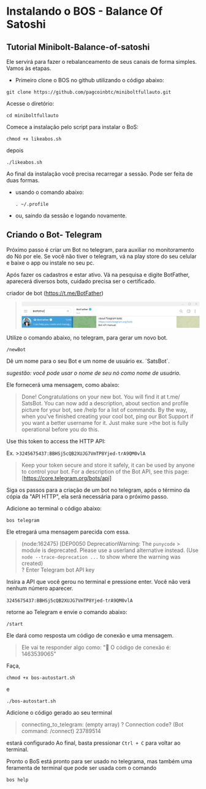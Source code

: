 # Instalando o BOS - Balance Of Satoshi

## Tutorial Minibolt-Balance-of-satoshi

Ele servirá para fazer o rebalanceamento de seus canais de forma simples. Vamos às etapas.

- Primeiro clone o BOS no github utilizando o código abaixo:

```shell
git clone https://github.com/pagcoinbtc/miniboltfullauto.git
```

Acesse o diretório:

```shell
cd miniboltfullauto
```

Comece a instalação pelo script para instalar o BoS:

```shell
chmod +x likeabos.sh
```

depois

```shell
./likeabos.sh
```

Ao final da instalação você precisa recarregar a sessão. Pode ser feita de duas formas.

- usando o comando abaixo:

  ```shell
  . ~/.profile
  ```

- ou, saindo da sessão e logando novamente.

## Criando o Bot- Telegram

Próximo passo é criar um Bot no telegram, para auxiliar no monitoramento do Nó por ele.
Se você não tiver o telegram, vá na play store do seu celular e baixe o app ou instale no seu pc.

Após fazer os cadastros e estar ativo. Vá na pesquisa e digite BotFather, aparecerá diversos bots, cuidado precisa ser o certificado.

criador de bot (https://t.me/BotFather)

> ![alt text](image.png)

Utilize o comando abaixo, no telegram, para gerar um novo bot.

```shell
/newBot
```

Dê um nome para o seu Bot e um nome de usuário ex. ´SatsBot´.

_sugestão: você pode usar o nome de seu nó como nome de usuário._

Ele fornecerá uma mensagem, como abaixo:

> Done! Congratulations on your new bot. You will find it at t.me/
> SatsBot. You can now add a description, about section and
> profile picture for your bot, see /help for a list of commands.
> By the way, when you've finished creating your cool bot, ping our
> Bot Support if you want a better username for it. Just make sure >the bot is fully operational before you do this.

Use this token to access the HTTP API:

Ex. >`3245675437:BBHSj5cQB2XUJG7VmTP8Yjed-trA9QM0vlA`

> Keep your token secure and store it safely, it can be used by anyone to control your bot.
> For a description of the Bot API, see this page: [https://core.telegram.org/bots/api]

Siga os passos para a criação de um bot no telegram, após o término da cópia da "API HTTP", ela será necessária para o próximo passo.

Adicione ao terminal o código abaixo:

```shell
bos telegram
```

Ele etregará uma mensagem parecida com essa.

> (node:162475)
> [DEP0050 DeprecationWarning: The `punycode` > module is deprecated. Please use a userland alternative instead.
> (Use `node --trace-deprecation ...` to show where the warning was created)  
> ? Enter Telegram bot API key

Insira a API que você gerou no terminal e pressione enter. Você não verá nenhum número aparecer.

`3245675437:BBHSj5cQB2XUJG7VmTP8Yjed-trA9QM0vlA`

retorne ao Telegram e envie o comando abaixo:

```shell
/start
```

Ele dará como resposta um código de conexão e uma mensagem.

> Ele vai te responder algo como: "🤖 O código de conexão é: 1463539065"

Faça,

```shell
chmod +x bos-autostart.sh
```

e

```shell
./bos-autostart.sh

```

Adicione o código gerado ao seu terminal

> connecting_to_telegram:
> (empty array)
> ? Connection code? (Bot command: /connect) 23789514

estará configurado
Ao final, basta pressionar `Ctrl + C` para voltar ao terminal.

Pronto o BoS está pronto para ser usado no telegrama, mas também uma feramenta de terminal que pode ser usada com o comando

```shell
bos help
```
